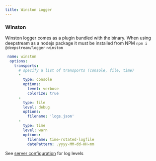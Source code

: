 ```yaml
---
title: Winston Logger
---
```


### Winston

Winston logger comes as a plugin bundled with the binary. When using deepstream as a nodejs package it must be installed from NPM `npm i @deepstream/logger-winston`


```yaml
 name: winston
  options:
    transports:
      # specify a list of transports (console, file, time)
      -
        type: console
        options:
          level: verbose
          colorize: true
      -
        type: file
        level: debug
        options:
          filename: 'logs.json'
      -
        type: time
        level: warn
        options:
          filename: time-rotated-logfile
          datePattern: .yyyy-MM-dd-HH-mm
```


See [server configuration](/10-docs/10-server/20-configuration.mdx#loglevel) for log levels